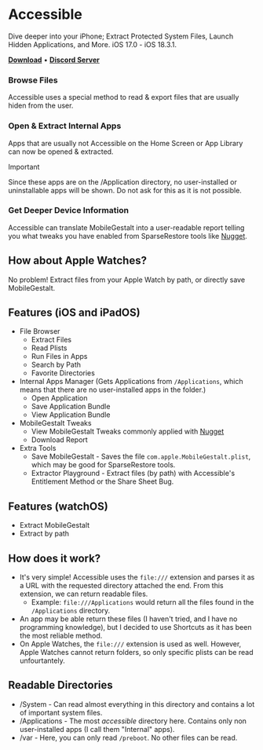 # Accessible
Dive deeper into your iPhone; Extract Protected System Files, Launch Hidden Applications, and More. iOS 17.0 - iOS 18.3.1. 
<p align="left">
  <strong><a href="https://github.com/lunginspector/Accessible/releases">Download</a></strong>
  •
  <strong><a href="https://discord.gg/nocturna-team-1144047674614616135">Discord Server</a></strong>
</p>

### Browse Files
Accessible uses a special method to read & export files that are usually hiden from the user.

### Open & Extract Internal Apps
Apps that are usually not Accessible on the Home Screen or App Library can now be opened & extracted. 
> [!IMPORTANT]
> Since these apps are on the /Application directory, no user-installed or uninstallable apps will be shown. Do not ask for this as it is not possible.

### Get Deeper Device Information
Accessible can translate MobileGestalt into a user-readable report telling you what tweaks you have enabled from SparseRestore tools like [Nugget](https://github.com/leminlimez/Nugget).

## How about Apple Watches?
No problem! Extract files from your Apple Watch by path, or directly save MobileGestalt. 

## Features (iOS and iPadOS)
* File Browser
    * Extract Files
    * Read Plists
    * Run Files in Apps
    * Search by Path
    * Favorite Directories
* Internal Apps Manager (Gets Applications from `/Applications`, which means that there are no user-installed apps in the folder.)
    * Open Application
    * Save Application Bundle
    * View Application Bundle
* MobileGestalt Tweaks
    * View MobileGestalt Tweaks commonly applied with [Nugget](https://github.com/leminlimez/Nugget)
    * Download Report
* Extra Tools
    * Save MobileGestalt - Saves the file `com.apple.MobileGestalt.plist`, which may be good for SparseRestore tools.
    * Extractor Playground - Extract files (by path) with Accessible's Entitlement Method or the Share Sheet Bug.

## Features (watchOS)
* Extract MobileGestalt
* Extract by path

## How does it work?
* It's very simple! Accessible uses the `file:///` extension and parses it as a URL with the requested directory attached the end. From this extension, we can return readable files.
    * Example: `file:///Applications` would return all the files found in the `/Applications` directory.
* An app may be able return these files (I haven't tried, and I have no programming knowledge), but I decided to use Shortcuts as it has been the most reliable method.
* On Apple Watches, the `file:///` extension is used as well. However, Apple Watches cannot return folders, so only specific plists can be read unfourtantely. 

## Readable Directories
* /System - Can read almost everything in this directory and contains a lot of important system files.
* /Applications - The most *accessible* directory here. Contains only non user-installed apps (I call them "Internal" apps).
* /var - Here, you can only read `/preboot`. No other files can be read. 
